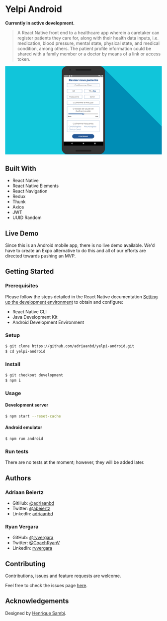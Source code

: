 # Yelpi Android

**Currently in active development.**

> A React Native front end to a healthcare app wherein a caretaker can register patients they care for, along with their health data inputs, i.e. medication, blood pressure, mental state, physical state, and medical condition, among others. The patient profile information could be shared with a family member or a doctor by means of a link or access token.

![Revise New Patient Screen](https://github.com/adriaanbd/yelpi-android/blob/development/screenshots/cover.png)

## Built With

- React Native
- React Native Elements
- React Navigation
- Redux
- Thunk
- Axios
- JWT
- UUID Random

## Live Demo

Since this is an Android mobile app, there is no live demo available. We'd have to create an Expo alternative to do this and all of our efforts are directed towards pushing an MVP.

## Getting Started

### Prerequisites

Please follow the steps detailed in the React Native documentation [Setting up the development environment](https://reactnative.dev/docs/environment-setup) to obtain and configure:

- React Native CLI
- Java Development Kit
- Android Development Environment

### Setup

```bash
$ git clone https://github.com/adriaanbd/yelpi-android.git
$ cd yelpi-android
```

### Install

```bash
$ git checkout development
$ npm i
```

### Usage

#### Development server

```bash
$ npm start --reset-cache
```
#### Android emulator

```bash
$ npm run android
```

### Run tests

There are no tests at the moment; however, they will be added later.

## Authors

### Adriaan Beiertz

- GitHub: [@adriaanbd](https://github.com/adriaanbd)
- Twitter: [@abeiertz](https://twitter.com/abeiertz)
- LinkedIn: [adriaanbd](https://www.linkedin.com/in/adriaanbd/)

### Ryan Vergara

- GitHub: [@rvvergara](https://github.com/rvvergara)
- Twitter: [@CoachRyanV](https://twitter.com/CoachRyanV)
- LinkedIn: [rvvergara](https://www.linkedin.com/in/rvvergara/)

## Contributing

Contributions, issues and feature requests are welcome.

Feel free to check the issues page [here](https://github.com/yelpi-android/blob/master/issues).

## Acknowledgements

Designed by [Henrique Sambi](https://www.linkedin.com/in/henrique-sambi/).
